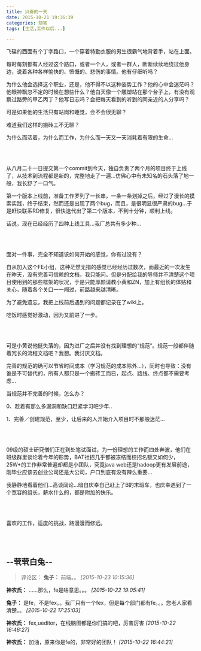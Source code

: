 ```yaml
---
title: 兴奋的一天
date: 2015-10-21 19:36:39
categories: 随笔
tags: [生活,工作以后...]

---
```

飞碟的西面有个丁字路口，一个穿着特勤衣服的男生很霸气地背着手，站在上面。

每时每刻都有人经过这个路口，或者一个人，或者一群人，断断续续地绕过他身边，说着各种各样愉快的、愤慨的、悲伤的事情。他有仔细听吗？

为什么他会选择这个职业，还是，他不得不以这种姿势工作？他的心中会迷茫吗？他眼神飘忽不定的时候在想些什么？他白天像一个雕塑站在那个台子上，有没有观察过路旁的甲乙丙丁？他写日志吗？会把每天看到的听到的同亲近的人分享吗？

可是如果他的生活只有站岗和睡觉，会不会很无聊？

难道我们这样的搬砖工不无聊？

为什么而活着，为什么而工作，为什么而一天又一天消耗着有限的生命...

<br /><br />

从八月二十一日提交第一个commit到今天，独自负责了两个月的项目终于上线了，从技术到流程都是新的，完整地走了一遍…仿佛心中有未知名的石头落了地一般，我长舒了一口气。

第一个版本上线前，准备工作罗列了一长串，一条一条划掉之后，经过了漫长的摸索实践，终于结束，然而还是出现了两个bug，而且，是很明显很严肃的bug...于是赶快联系RD修复，很快迭代出了第二个版本，不到十分钟，顺利上线。

话说，现在已经经历了四种上线工具...我厂总共有多少种...

<br /><br />

面对一件事，完全不知道该如何开始的感觉，你有过没有？

自从加入这个FE小组，这种茫然无措的感觉已经经历过数次，而最近的一次发生在昨天，没有完善可信赖的文档，我只能问。但是分配给我的导师并不清楚这个项目使用到的那些框架的状况，于是只能厚颜请教小黄和ZN，加上有组长的体贴和关心，随着各个关口一一闯过，前路越来越清晰。

为了避免遗忘，我把上线前后遇到的问题都记录在了wiki上。

吃饭时感觉好激动，因为又前进了一步。

<br /><br />

可是小黄说他挺失落的，因为进厂之后并没有找到理想的“规范”。规范一般都伴随着冗长的流程文档吧？我想。我讨厌文档。

完善的规范的确可以节省时间成本（学习规范的成本除外…），同时也导致：没有谁是不可替代的，所有人都只是一个搬砖工而已，起点、路线、终点都不需要考虑...

当规范并不完善的时候，怎么办？

0、趁着有那么多漏洞和缺口赶紧学习吧少年..

1、完善／创建规范，至少，让后来的人开始介入项目时不那般迷茫...

<br /><br />

09级的硕士研究僧们正在到处笔试面试，为一份理想的工作而四处奔波，他们在班级群里谈论着今年的形势，BAT社招几乎都被冻结而校招名额又如何少，25W+的工作非常普遍却都是小团队，究竟java web还是hadoop更有发展前途，刚毕业应该去创业公司还是大公司，户口到底有没有辣么重要...

我静静地看着他们...高谈阔论…暗自庆幸自己赶上了B的末班车，也庆幸遇到了一个宽容的组长，薪水什么的，都是附加的快乐。

<br /><br />

喜欢的工作，适度的挑战，路漫漫而修远。

<br /><br />

--茕茕白兔--
---
>评论区：
>**兔子：** 前端。。  *[2015-10-23 10:15:36]*
>
**神农氏：** ......那么，fe是啥意思。。。  *[2015-10-22 19:05:41]*
>
**兔子：** 是fe，不是fex。。我厂只有一个fex，但是每个部门都有fe。。。您老人家看清楚。。  *[2015-10-22 17:25:03]*
>
**神农氏：** fex,ueditor，在线脑图都是你们搞的吧，厉害厉害  *[2015-10-22 16:46:27]*
>
**神农氏：** 加油，原来你是fe的，非常好的团队！  *[2015-10-22 16:44:21]*
>
